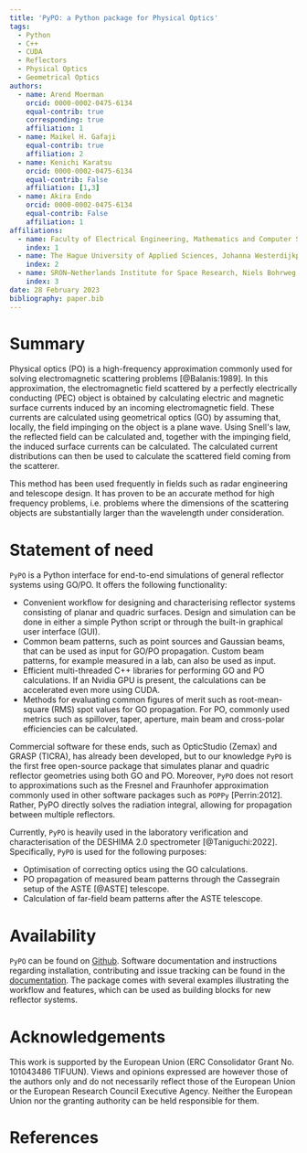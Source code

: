 ```yaml
---
title: 'PyPO: a Python package for Physical Optics'
tags:
  - Python
  - C++
  - CUDA
  - Reflectors
  - Physical Optics
  - Geometrical Optics
authors:
  - name: Arend Moerman
    orcid: 0000-0002-0475-6134
    equal-contrib: true
    corresponding: true
    affiliation: 1
  - name: Maikel H. Gafaji
    equal-contrib: true
    affiliation: 2
  - name: Kenichi Karatsu
    orcid: 0000-0002-0475-6134
    equal-contrib: False
    affiliation: [1,3]
  - name: Akira Endo
    orcid: 0000-0002-0475-6134
    equal-contrib: False
    affiliation: 1
affiliations:
  - name: Faculty of Electrical Engineering, Mathematics and Computer Science, Delft University of Technology, Mekelweg 4, 2628 CD, Delft, The Netherlands
    index: 1
  - name: The Hague University of Applied Sciences, Johanna Westerdijkplein 75, 2521 EN, The Hague, The Netherlands
    index: 2
  - name: SRON—Netherlands Institute for Space Research, Niels Bohrweg 4, 2333 CA, Leiden, The Netherlands
    index: 3
date: 28 February 2023
bibliography: paper.bib
---
```


# Summary

Physical optics (PO) is a high-frequency approximation commonly used for solving electromagnetic scattering problems [@Balanis:1989]. 
In this approximation, the electromagnetic field scattered by a perfectly electrically conducting (PEC) object is obtained by calculating electric and magnetic surface currents induced by an incoming electromagnetic field.
These currents are calculated using geometrical optics (GO) by assuming that, locally, the field impinging on the object is a plane wave. Using Snell's law, the reflected field can be calculated and, together with the impinging field, the induced surface currents can be calculated. 
The calculated current distributions can then be used to calculate the scattered field coming from the scatterer.

This method has been used frequently in fields such as radar engineering and telescope design. It has proven to be an accurate method for high frequency problems, i.e. problems where the dimensions of the scattering objects are substantially larger than the wavelength under consideration.

# Statement of need

`PyPO` is a Python interface for end-to-end simulations of general reflector systems using GO/PO.
It offers the following functionality:

- Convenient workflow for designing and characterising reflector systems consisting of planar and quadric surfaces. Design and simulation can be done in either a simple Python script or through the built-in graphical user interface (GUI).
- Common beam patterns, such as point sources and Gaussian beams, that can be used as input for GO/PO propagation. Custom beam patterns, for example measured in a lab, can also be used as input.
- Efficient multi-threaded C++ libraries for performing GO and PO calculations. If an Nvidia GPU is present, the calculations can be accelerated even more using CUDA.
- Methods for evaluating common figures of merit such as root-mean-square (RMS) spot values for GO propagation. For PO, commonly used metrics such as spillover, taper, aperture, main beam and cross-polar efficiencies can be calculated.

Commercial software for these ends, such as OpticStudio (Zemax) and GRASP (TICRA), has already been developed, but to our knowledge `PyPO` is the first free open-source package that simulates planar and quadric reflector geometries using both GO and PO. 
Moreover, `PyPO` does not resort to approximations such as the Fresnel and Fraunhofer approximation commonly used in other software packages such as `POPPy` [Perrin:2012]. Rather, PyPO directly solves the radiation integral, allowing for propagation between multiple reflectors.

Currently, `PyPO` is heavily used in the laboratory verification and characterisation of the DESHIMA 2.0 spectrometer [@Taniguchi:2022]. 
Specifically, `PyPO` is used for the following purposes:

- Optimisation of correcting optics using the GO calculations.
- PO propagation of measured beam patterns through the Cassegrain setup of the ASTE [@ASTE] telescope.
- Calculation of far-field beam patterns after the ASTE telescope.

# Availability
`PyPO` can be found on [Github](https://github.com/arend95/PyPO). 
Software documentation and instructions regarding installation, contributing and issue tracking can be found in the [documentation](https://arend95.github.io/PyPO/). 
The package comes with several examples illustrating the workflow and features, which can be used as building blocks for new reflector systems.

# Acknowledgements
This work is supported by the European Union (ERC Consolidator Grant No. 101043486 TIFUUN). Views and opinions expressed are however those of the authors only and do not necessarily reflect those of the European Union or the European Research Council Executive Agency. Neither the European Union nor the granting authority can be held responsible for them.

# References

